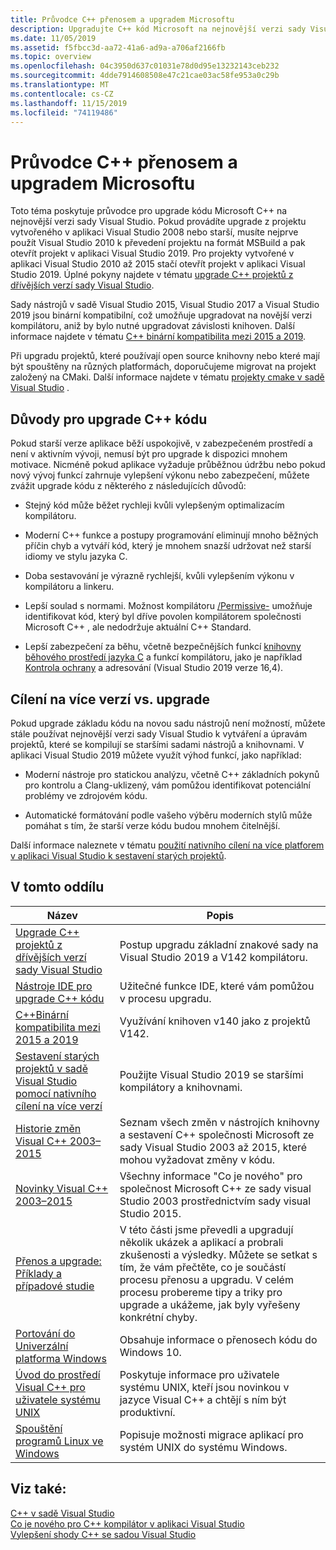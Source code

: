 ```yaml
---
title: Průvodce C++ přenosem a upgradem Microsoftu
description: Upgradujte C++ kód Microsoft na nejnovější verzi sady Visual Studio.
ms.date: 11/05/2019
ms.assetid: f5fbcc3d-aa72-41a6-ad9a-a706af2166fb
ms.topic: overview
ms.openlocfilehash: 04c3950d637c01031e78d0d95e13232143ceb232
ms.sourcegitcommit: 4dde7914608508e47c21cae03ac58fe953a0c29b
ms.translationtype: MT
ms.contentlocale: cs-CZ
ms.lasthandoff: 11/15/2019
ms.locfileid: "74119486"
---
```

# <a name="microsoft-c-porting-and-upgrading-guide"></a>Průvodce C++ přenosem a upgradem Microsoftu

Toto téma poskytuje průvodce pro upgrade kódu Microsoft C++ na nejnovější verzi sady Visual Studio. Pokud provádíte upgrade z projektu vytvořeného v aplikaci Visual Studio 2008 nebo starší, musíte nejprve použít Visual Studio 2010 k převedení projektu na formát MSBuild a pak otevřít projekt v aplikaci Visual Studio 2019. Pro projekty vytvořené v aplikaci Visual Studio 2010 až 2015 stačí otevřít projekt v aplikaci Visual Studio 2019. Úplné pokyny najdete v tématu [upgrade C++ projektů z dřívějších verzí sady Visual Studio](upgrading-projects-from-earlier-versions-of-visual-cpp.md).

Sady nástrojů v sadě Visual Studio 2015, Visual Studio 2017 a Visual Studio 2019 jsou binární kompatibilní, což umožňuje upgradovat na novější verzi kompilátoru, aniž by bylo nutné upgradovat závislosti knihoven. Další informace najdete v tématu [ C++ binární kompatibilita mezi 2015 a 2019](binary-compat-2015-2017.md).

Při upgradu projektů, které používají open source knihovny nebo které mají být spouštěny na různých platformách, doporučujeme migrovat na projekt založený na CMaki. Další informace najdete v tématu [projekty cmake v sadě Visual Studio](../build/cmake-projects-in-visual-studio.md) .

## <a name="reasons-to-upgrade-c-code"></a>Důvody pro upgrade C++ kódu

Pokud starší verze aplikace běží uspokojivě, v zabezpečeném prostředí a není v aktivním vývoji, nemusí být pro upgrade k dispozici mnohem motivace. Nicméně pokud aplikace vyžaduje průběžnou údržbu nebo pokud nový vývoj funkcí zahrnuje vylepšení výkonu nebo zabezpečení, můžete zvážit upgrade kódu z některého z následujících důvodů:

- Stejný kód může běžet rychleji kvůli vylepšeným optimalizacím kompilátoru.

- Moderní C++ funkce a postupy programování eliminují mnoho běžných příčin chyb a vytváří kód, který je mnohem snazší udržovat než starší idiomy ve stylu jazyka C.

- Doba sestavování je výrazně rychlejší, kvůli vylepšením výkonu v kompilátoru a linkeru.

- Lepší soulad s normami. Možnost kompilátoru [/Permissive-](../build/reference/permissive-standards-conformance.md) umožňuje identifikovat kód, který byl dříve povolen kompilátorem společnosti Microsoft C++ , ale nedodržuje aktuální C++ Standard.

- Lepší zabezpečení za běhu, včetně bezpečnějších funkcí [knihovny běhového prostředí jazyka C]() a funkcí kompilátoru, jako je například [Kontrola ochrany](../build/reference/guard-enable-guard-checks.md) a adresování (Visual Studio 2019 verze 16,4).

## <a name="multitargeting-vs-upgrading"></a>Cílení na více verzí vs. upgrade

Pokud upgrade základu kódu na novou sadu nástrojů není možností, můžete stále používat nejnovější verzi sady Visual Studio k vytváření a úpravám projektů, které se kompilují se staršími sadami nástrojů a knihovnami. V aplikaci Visual Studio 2019 můžete využít výhod funkcí, jako například:

- Moderní nástroje pro statickou analýzu, včetně C++ základních pokynů pro kontrolu a Clang-uklizený, vám pomůžou identifikovat potenciální problémy ve zdrojovém kódu.

- Automatické formátování podle vašeho výběru moderních stylů může pomáhat s tím, že starší verze kódu budou mnohem čitelnější.

Další informace naleznete v tématu [použití nativního cílení na více platforem v aplikaci Visual Studio k sestavení starých projektů](use-native-multi-targeting.md).

## <a name="in-this-section"></a>V tomto oddílu

|Název|Popis|
|-----------|-----------------|
|[Upgrade C++ projektů z dřívějších verzí sady Visual Studio](upgrading-projects-from-earlier-versions-of-visual-cpp.md)|Postup upgradu základní znakové sady na Visual Studio 2019 a V142 kompilátoru.|
|[Nástroje IDE pro upgrade C++ kódu](ide-tools-for-upgrading-code.md)|Užitečné funkce IDE, které vám pomůžou v procesu upgradu.|
|[C++Binární kompatibilita mezi 2015 a 2019](binary-compat-2015-2017.md)|Využívání knihoven v140 jako z projektů V142.|
|[Sestavení starých projektů v sadě Visual Studio pomocí nativního cílení na více verzí](use-native-multi-targeting.md)|Použijte Visual Studio 2019 se staršími kompilátory a knihovnami.|
|[Historie změn Visual C++ 2003–2015](visual-cpp-change-history-2003-2015.md)|Seznam všech změn v nástrojích knihovny a sestavení C++ společnosti Microsoft ze sady Visual Studio 2003 až 2015, které mohou vyžadovat změny v kódu.|
|[Novinky Visual C++ 2003–2015](visual-cpp-what-s-new-2003-through-2015.md)|Všechny informace "Co je nového" pro společnost Microsoft C++ ze sady visual Studio 2003 prostřednictvím sady visual Studio 2015.|
|[Přenos a upgrade: Příklady a případové studie](porting-and-upgrading-examples-and-case-studies.md)|V této části jsme převedli a upgradují několik ukázek a aplikací a probrali zkušenosti a výsledky. Můžete se setkat s tím, že vám přečtěte, co je součástí procesu přenosu a upgradu. V celém procesu probereme tipy a triky pro upgrade a ukážeme, jak byly vyřešeny konkrétní chyby.|
|[Portování do Univerzální platforma Windows](porting-to-the-universal-windows-platform-cpp.md)|Obsahuje informace o přenosech kódu do Windows 10.|
|[Úvod do prostředí Visual C++ pro uživatele systému UNIX](introduction-to-visual-cpp-for-unix-users.md)|Poskytuje informace pro uživatele systému UNIX, kteří jsou novinkou v jazyce Visual C++ a chtějí s ním být produktivní.|
|[Spouštění programů Linux ve Windows](porting-from-unix-to-win32.md)|Popisuje možnosti migrace aplikací pro systém UNIX do systému Windows.|

## <a name="see-also"></a>Viz také:

[C++ v sadě Visual Studio](../overview/visual-cpp-in-visual-studio.md)<br/>
[Co je nového pro C++ kompilátor v aplikaci Visual Studio](../overview/what-s-new-for-visual-cpp-in-visual-studio.md)<br/>
[Vylepšení shody C++ se sadou Visual Studio](../overview/cpp-conformance-improvements.md)<br/>
